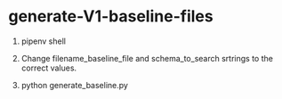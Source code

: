 # generate-V1-baseline-files

1. pipenv shell

2. Change filename_baseline_file and schema_to_search srtrings to the correct values.

3. python generate_baseline.py

